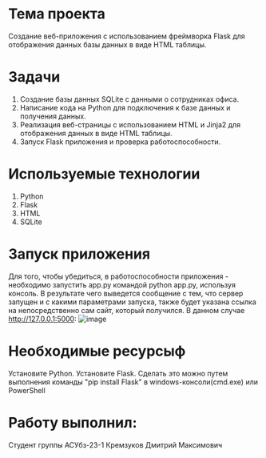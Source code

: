 # Тема проекта
Создание веб-приложения с использованием фреймворка Flask для отображения данных базы данных в виде HTML таблицы.
# Задачи
1.	Создание базы данных SQLite с данными о сотрудниках офиса.
2.	Написание кода на Python для подключения к базе данных и получения данных.
3.	Реализация веб-страницы с использованием HTML и Jinja2 для отображения данных в виде HTML таблицы.
4.	Запуск Flask приложения и проверка работоспособности.
# Используемые технологии
1. Python
2. Flask
3. HTML
4. SQLite
# Запуск приложения
Для того, чтобы убедиться, в работоспособности приложения - необходимо запустить app.py командой python app.py, используя консоль. В результате чего выведется сообщение с тем, что сервер запущен и с какими параметрами запуска, также будет указана ссылка на непосредственно сам сайт, который получился.
В данном случае http://127.0.0.1:5000:
![image](https://github.com/user-attachments/assets/cf16c02f-c621-422e-94ec-31d34507fad8)


# Необходимые ресурсыф
Установите Python. Установите Flask. Сделать это можно путем выполнения команды "pip install Flask" в windows-консоли(cmd.exe) или PowerShell
# Работу выполнил:
Студент группы АСУбз-23-1 Кремзуков Дмитрий Максимович

